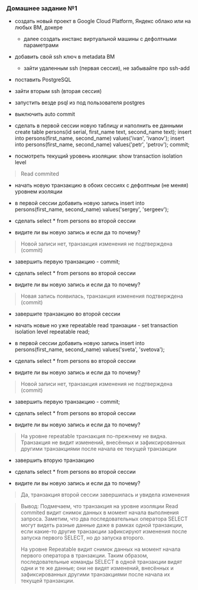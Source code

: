 ### Домашнее задание №1

* создать новый проект в Google Cloud Platform, Яндекс облако или на любых ВМ, докере

  * далее создать инстанс виртуальной машины с дефолтными параметрами

* добавить свой ssh ключ в metadata ВМ

  * зайти удаленным ssh (первая сессия), не забывайте про ssh-add

* поставить PostgreSQL

* зайти вторым ssh (вторая сессия)

* запустить везде psql из под пользователя postgres

* выключить auto commit

* сделать в первой сессии новую таблицу и наполнить ее данными create table persons(id serial, first_name text, second_name text); insert into persons(first_name, second_name) values('ivan', 'ivanov'); insert into persons(first_name, second_name) values('petr', 'petrov'); commit;

* посмотреть текущий уровень изоляции: show transaction isolation level

>Read commited
>
* начать новую транзакцию в обоих сессиях с дефолтным (не меняя) уровнем изоляции

* в первой сессии добавить новую запись insert into persons(first_name, second_name) values('sergey', 'sergeev');

* сделать select * from persons во второй сессии

* видите ли вы новую запись и если да то почему?

>Новой записи нет, транзакция изменения не подтверждена (commit)
>
* завершить первую транзакцию - commit;

* сделать select * from persons во второй сессии

* видите ли вы новую запись и если да то почему?

>Новая запись появилась, транзакция изменения подтверждена (commit)
>
* завершите транзакцию во второй сессии

* начать новые но уже repeatable read транзации - set transaction isolation level repeatable read;

* в первой сессии добавить новую запись insert into persons(first_name, second_name) values('sveta', 'svetova');

* сделать select * from persons во второй сессии

* видите ли вы новую запись и если да то почему?

>Новой записи нет, транзакция изменения не подтверждена (commit)
>
* завершить первую транзакцию - commit;

* сделать select * from persons во второй сессии

* видите ли вы новую запись и если да то почему?

>На уровне repeatable транзакция по-прежнему не видна. Транзакция не видит изменений, внесённых и зафиксированных другими транзакциями после начала ее текущей транзакции
>
* завершить вторую транзакцию

* сделать select * from persons во второй сессии

* видите ли вы новую запись и если да то почему?

>Да, транзакция второй сессии завершилась и увидела изменения
>

>Вывод: Подмечаем, что транзакция на уровне изоляции Read commited видит снимок данных в момент начала выполнения запроса. Заметим, что два последовательных оператора SELECT могут видеть разные данные даже в рамках одной транзакции, если какие-то другие транзакции зафиксируют изменения после запуска первого SELECT, но до запуска второго.
>
>На уровне Repeatable видит снимок данных на момент начала первого оператора в транзакции. Таким образом, последовательные команды SELECT в одной транзакции видят одни и те же данные; они не видят изменений, внесённых и зафиксированных другими транзакциями после начала их текущей транзакции.

